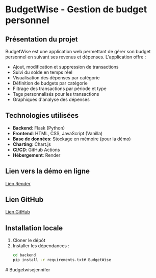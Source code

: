 # BudgetWise - Gestion de budget personnel

## Présentation du projet

BudgetWise est une application web permettant de gérer son budget personnel en suivant ses revenus et dépenses. L'application offre :

- Ajout, modification et suppression de transactions
- Suivi du solde en temps réel
- Visualisation des dépenses par catégorie
- Définition de budgets par catégorie
- Filtrage des transactions par période et type
- Tags personnalisés pour les transactions
- Graphiques d'analyse des dépenses

## Technologies utilisées

- **Backend**: Flask (Python)
- **Frontend**: HTML, CSS, JavaScript (Vanilla)
- **Base de données**: Stockage en mémoire (pour la démo)
- **Charting**: Chart.js
- **CI/CD**: GitHub Actions
- **Hébergement**: Render

## Lien vers la démo en ligne

[Lien Render](https://budgetwise-zntb.onrender.com)

## Lien GitHub

[Lien GitHub](https://github.com/etonti/BudgetWise.git)

## Installation locale

1. Cloner le dépôt
2. Installer les dépendances :
   ```bash
   cd backend
   pip install -r requirements.txt#   B u d g e t W i s e 
 
 #   B u d g e t w i s e j e n n i f e r  
 